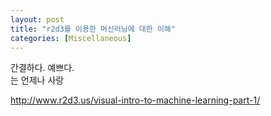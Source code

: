 ```yaml
---
layout: post
title: "r2d3를 이용한 머신러닝에 대한 이해"
categories: [Miscellaneous]
---
```

간결하다. 예쁘다.<br>
는 언제나 사랑<br>

http://www.r2d3.us/visual-intro-to-machine-learning-part-1/
